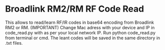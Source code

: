 # Broadlink RM2/RM RF Code Read
This allows to read/learn RF/IR codes in base64 encoding from Broadlink RM2 or RM.
(IMPORTANT) Change Mac adress with your device and IP in code_read.py with as per your local network IP.
Run python code_read.py from terminal or cmd.
The leant codes will be saved in the same directory in .txt files.
